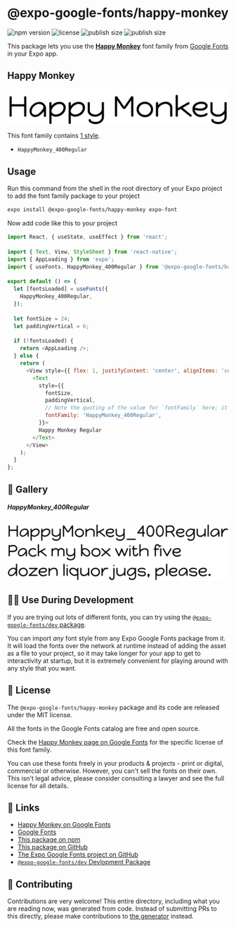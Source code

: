 # @expo-google-fonts/happy-monkey

![npm version](https://flat.badgen.net/npm/v/@expo-google-fonts/happy-monkey)
![license](https://flat.badgen.net/github/license/expo/google-fonts)
![publish size](https://flat.badgen.net/packagephobia/install/@expo-google-fonts/happy-monkey)
![publish size](https://flat.badgen.net/packagephobia/publish/@expo-google-fonts/happy-monkey)

This package lets you use the [**Happy Monkey**](https://fonts.google.com/specimen/Happy+Monkey) font family from [Google Fonts](https://fonts.google.com/) in your Expo app.

## Happy Monkey

![Happy Monkey](./font-family.png)

This font family contains [1 style](#-gallery).

- `HappyMonkey_400Regular`

## Usage

Run this command from the shell in the root directory of your Expo project to add the font family package to your project
```sh
expo install @expo-google-fonts/happy-monkey expo-font
```

Now add code like this to your project
```js
import React, { useState, useEffect } from 'react';

import { Text, View, StyleSheet } from 'react-native';
import { AppLoading } from 'expo';
import { useFonts, HappyMonkey_400Regular } from '@expo-google-fonts/happy-monkey';

export default () => {
  let [fontsLoaded] = useFonts({
    HappyMonkey_400Regular,
  });

  let fontSize = 24;
  let paddingVertical = 6;

  if (!fontsLoaded) {
    return <AppLoading />;
  } else {
    return (
      <View style={{ flex: 1, justifyContent: 'center', alignItems: 'center' }}>
        <Text
          style={{
            fontSize,
            paddingVertical,
            // Note the quoting of the value for `fontFamily` here; it expects a string!
            fontFamily: 'HappyMonkey_400Regular',
          }}>
          Happy Monkey Regular
        </Text>
      </View>
    );
  }
};

```

## 🔡 Gallery

##### HappyMonkey_400Regular
![HappyMonkey_400Regular](./HappyMonkey_400Regular.ttf.png)


## 👩‍💻 Use During Development

If you are trying out lots of different fonts, you can try using the [`@expo-google-fonts/dev` package](https://github.com/expo/google-fonts/tree/master/font-packages/dev#readme).

You can import *any* font style from any Expo Google Fonts package from it. It will load the fonts
over the network at runtime instead of adding the asset as a file to your project, so it may take longer
for your app to get to interactivity at startup, but it is extremely convenient
for playing around with any style that you want.

## 📖 License

The `@expo-google-fonts/happy-monkey` package and its code are released under the MIT license.

All the fonts in the Google Fonts catalog are free and open source.

Check the [Happy Monkey page on Google Fonts](https://fonts.google.com/specimen/Happy+Monkey) for the specific license of this font family.

You can use these fonts freely in your products & projects - print or digital, commercial or otherwise. However, you can't sell the fonts on their own. This isn't legal advice, please consider consulting a lawyer and see the full license for all details.

## 🔗 Links

- [Happy Monkey on Google Fonts](https://fonts.google.com/specimen/Happy+Monkey)
- [Google Fonts](https://fonts.google.com/)
- [This package on npm](https://www.npmjs.com/package/@expo-google-fonts/happy-monkey)
- [This package on GitHub](https://github.com/expo/google-fonts/tree/master/font-packages/happy-monkey)
- [The Expo Google Fonts project on GitHub](https://github.com/expo/google-fonts)
- [`@expo-google-fonts/dev` Devlopment Package](https://github.com/expo/google-fonts/tree/master/font-packages/dev)

## 🤝 Contributing

Contributions are very welcome! This entire directory, including what you are reading now, was generated from code. Instead of submitting PRs to this directly, please make contributions to [the generator](https://github.com/expo/google-fonts/tree/master/packages/generator) instead.
